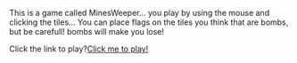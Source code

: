 This is a game called MinesWeeper... you play by using the mouse and clicking the tiles...
You can place flags on the tiles you think that are bombs, but be carefull! bombs will make you lose!

Click the link to play?<a href="http://htmlpreview.github.io/?https://github.com/Duduoop/Minesweeper/blob/main/index.html">Click me to play!</a>
